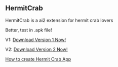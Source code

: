## HermitCrab

HermitCrab is a ai2 extension for hermit crab lovers

Better, test in .apk file!

V1:
<a href="https://github.com/bextdev797/HermitCrab/blob/main/out/com.brandonang.hermitcrab.aix">Download Version 1 Now!</a>

V2:
<a href="https://github.com/bextdev797/HermitCrab/releases/download/2/com.brandonang.hermitcrabview.aix">Download Version 2 Now!</a>

<a href="https://youtu.be/vhrAsBvMCiw?si=Juk5l-MNgyGDLmP5">How to create Hermit Crab App</a>
